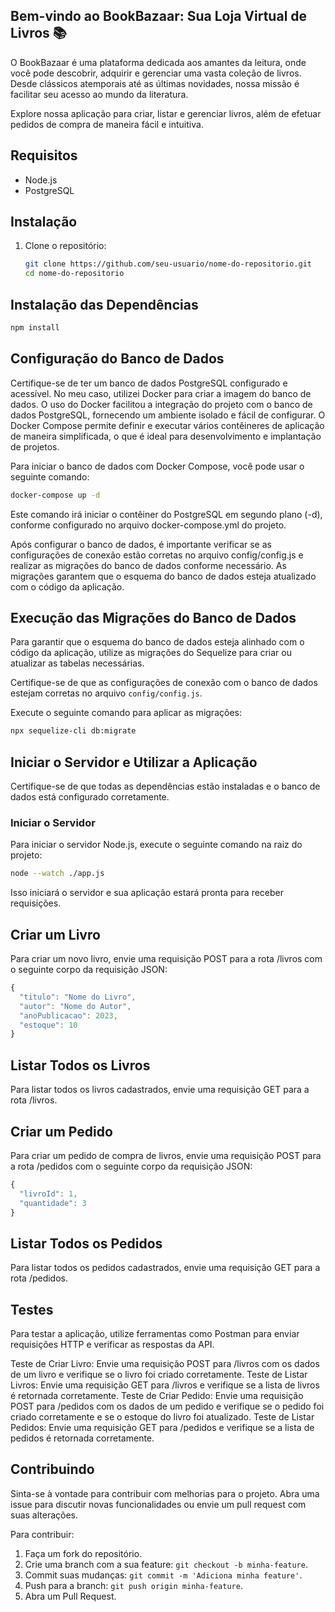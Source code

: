 ## Bem-vindo ao BookBazaar: Sua Loja Virtual de Livros 📚
O BookBazaar é uma plataforma dedicada aos amantes da leitura, onde você pode descobrir, adquirir e gerenciar uma vasta coleção de livros. Desde clássicos atemporais até as últimas novidades, nossa missão é facilitar seu acesso ao mundo da literatura.

Explore nossa aplicação para criar, listar e gerenciar livros, além de efetuar pedidos de compra de maneira fácil e intuitiva.

## Requisitos

- Node.js
- PostgreSQL

## Instalação

1. Clone o repositório:

   ```bash
   git clone https://github.com/seu-usuario/nome-do-repositorio.git
   cd nome-do-repositorio

## Instalação das Dependências

```bash
npm install
```

## Configuração do Banco de Dados

Certifique-se de ter um banco de dados PostgreSQL configurado e acessível. No meu caso, utilizei Docker para criar a imagem do banco de dados. O uso do Docker facilitou a integração do projeto com o banco de dados PostgreSQL, fornecendo um ambiente isolado e fácil de configurar. O Docker Compose permite definir e executar vários contêineres de aplicação de maneira simplificada, o que é ideal para desenvolvimento e implantação de projetos.

Para iniciar o banco de dados com Docker Compose, você pode usar o seguinte comando:

```bash
docker-compose up -d
```

Este comando irá iniciar o contêiner do PostgreSQL em segundo plano (-d), conforme configurado no arquivo docker-compose.yml do projeto.

Após configurar o banco de dados, é importante verificar se as configurações de conexão estão corretas no arquivo config/config.js e realizar as migrações do banco de dados conforme necessário. As migrações garantem que o esquema do banco de dados esteja atualizado com o código da aplicação.

## Execução das Migrações do Banco de Dados

Para garantir que o esquema do banco de dados esteja alinhado com o código da aplicação, utilize as migrações do Sequelize para criar ou atualizar as tabelas necessárias.

Certifique-se de que as configurações de conexão com o banco de dados estejam corretas no arquivo `config/config.js`.

Execute o seguinte comando para aplicar as migrações:

```bash
npx sequelize-cli db:migrate
```

## Iniciar o Servidor e Utilizar a Aplicação

Certifique-se de que todas as dependências estão instaladas e o banco de dados está configurado corretamente.

### Iniciar o Servidor

Para iniciar o servidor Node.js, execute o seguinte comando na raiz do projeto:

```bash
node --watch ./app.js
```

Isso iniciará o servidor e sua aplicação estará pronta para receber requisições.

## Criar um Livro
Para criar um novo livro, envie uma requisição POST para a rota /livros com o seguinte corpo da requisição JSON:
```javascript
{
  "titulo": "Nome do Livro",
  "autor": "Nome do Autor",
  "anoPublicacao": 2023,
  "estoque": 10
}
```

## Listar Todos os Livros
Para listar todos os livros cadastrados, envie uma requisição GET para a rota /livros.

## Criar um Pedido
Para criar um pedido de compra de livros, envie uma requisição POST para a rota /pedidos com o seguinte corpo da requisição JSON:
```javascript
{
  "livroId": 1,
  "quantidade": 3
}
```

## Listar Todos os Pedidos
Para listar todos os pedidos cadastrados, envie uma requisição GET para a rota /pedidos.

## Testes
Para testar a aplicação, utilize ferramentas como Postman para enviar requisições HTTP e verificar as respostas da API.

Teste de Criar Livro: Envie uma requisição POST para /livros com os dados de um livro e verifique se o livro foi criado corretamente.
Teste de Listar Livros: Envie uma requisição GET para /livros e verifique se a lista de livros é retornada corretamente.
Teste de Criar Pedido: Envie uma requisição POST para /pedidos com os dados de um pedido e verifique se o pedido foi criado corretamente e se o estoque do livro foi atualizado.
Teste de Listar Pedidos: Envie uma requisição GET para /pedidos e verifique se a lista de pedidos é retornada corretamente.
    
## Contribuindo

Sinta-se à vontade para contribuir com melhorias para o projeto. Abra uma issue para discutir novas funcionalidades ou envie um pull request com suas alterações.

Para contribuir:

1. Faça um fork do repositório.
2. Crie uma branch com a sua feature: `git checkout -b minha-feature`.
3. Commit suas mudanças: `git commit -m 'Adiciona minha feature'`.
4. Push para a branch: `git push origin minha-feature`.
5. Abra um Pull Request.
